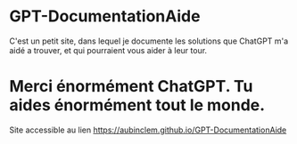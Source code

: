 # GPT-DocumentationAide
C'est un petit site, dans lequel je documente les solutions que ChatGPT m'a aidé a trouver, et qui pourraient vous aider à leur tour.

# Merci énormément ChatGPT. Tu aides énormément tout le monde.
Site accessible au lien https://aubinclem.github.io/GPT-DocumentationAide
